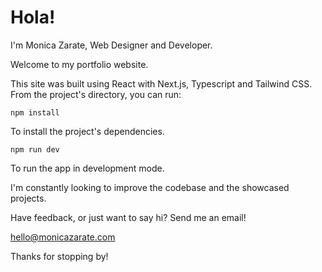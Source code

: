 # Hola!

I'm Monica Zarate, Web Designer and Developer.

Welcome to my portfolio website.

This site was built using React with Next.js, Typescript and Tailwind CSS. From the project's directory, you can run:

`npm install`

To install the project's dependencies.

`npm run dev`

To run the app in development mode.

I'm constantly looking to improve the codebase and the showcased projects.

Have feedback, or just want to say hi? Send me an email!

hello@monicazarate.com

Thanks for stopping by!
